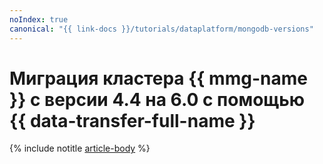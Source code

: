 ```yaml
---
noIndex: true
canonical: "{{ link-docs }}/tutorials/dataplatform/mongodb-versions"
---
```


# Миграция кластера {{ mmg-name }} с версии 4.4 на 6.0 c помощью {{ data-transfer-full-name }}

{% include notitle [article-body](../../_tutorials/dataplatform/datatransfer/mongodb-versions.md) %}
